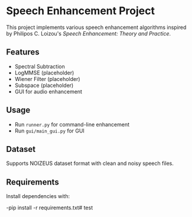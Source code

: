 # Speech Enhancement Project

This project implements various speech enhancement algorithms inspired by Philipos C. Loizou's *Speech Enhancement: Theory and Practice*. 

## Features
- Spectral Subtraction
- LogMMSE (placeholder)
- Wiener Filter (placeholder)
- Subspace (placeholder)
- GUI for audio enhancement

## Usage
- Run `runner.py` for command-line enhancement
- Run `gui/main_gui.py` for GUI

## Dataset
Supports NOIZEUS dataset format with clean and noisy speech files.

## Requirements
Install dependencies with:

-pip install -r requirements.txt#   t e s t  
 